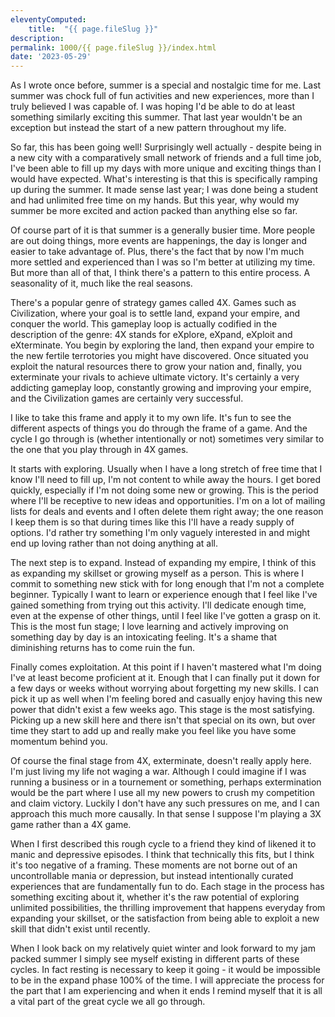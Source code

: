 ```yaml
---
eleventyComputed:
    title:  "{{ page.fileSlug }}"
description: 
permalink: 1000/{{ page.fileSlug }}/index.html
date: '2023-05-29'
---
```


As I wrote once before, summer is a special and nostalgic time for me. Last summer was chock full of fun activities and new experiences, more than I truly believed I was capable of. I was hoping I'd be able to do at least something similarly exciting this summer. That last year wouldn't be an exception but instead the start of a new pattern throughout my life.

So far, this has been going well! Surprisingly well actually - despite being in a new city with a comparatively small network of friends and a full time job, I've been able to fill up my days with more unique and exciting things than I would have expected. What's interesting is that this is specifically ramping up during the summer. It made sense last year; I was done being a student and had unlimited free time on my hands. But this year, why would my summer be more excited and action packed than anything else so far.

Of course part of it is that summer is a generally busier time. More people are out doing things, more events are happenings, the day is longer and easier to take advantage of. Plus, there's the fact that by now I'm much more settled and experienced than I was so I'm better at utilizing my time. But more than all of that, I think there's a pattern to this entire process. A seasonality of it, much like the real seasons.

There's a popular genre of strategy games called 4X. Games such as Civilization, where your goal is to settle land, expand your empire, and conquer the world. This gameplay loop is actually codified in the description of the genre: 4X stands for eXplore, eXpand, eXploit and eXterminate. You begin by exploring the land, then expand your empire to the new fertile terrotories you might have discovered. Once situated you exploit the natural resources there to grow your nation and, finally, you exterminate your rivals to achieve ultimate victory. It's certainly a very addicting gameplay loop, constantly growing and improving your empire, and the Civilization games are certainly very successful.

I like to take this frame and apply it to my own life. It's fun to see the different aspects of things you do through the frame of a game. And the cycle I go through is (whether intentionally or not) sometimes very similar to the one that you play through in 4X games.

It starts with exploring. Usually when I have a long stretch of free time that I know I'll need to fill up, I'm not content to while away the hours. I get bored quickly, especially if I'm not doing some new or growing. This is the period where I'll be receptive to new ideas and opportunities. I'm on a lot of mailing lists for deals and events and I often delete them right away; the one reason I keep them is so that during times like this I'll have a ready supply of options. I'd rather try something I'm only vaguely interested in and might end up loving rather than not doing anything at all.

The next step is to expand. Instead of expanding my empire, I think of this as expanding my skillset or growing myself as a person. This is where I commit to something new stick with for long enough that I'm not a complete beginner. Typically I want to learn or experience enough that I feel like I've gained something from trying out this activity. I'll dedicate enough time, even at the expense of other things, until I feel like I've gotten a grasp on it. This is the most fun stage; I love learning and actively improving on something day by day is an intoxicating feeling. It's a shame that diminishing returns has to come ruin the fun.

Finally comes exploitation. At this point if I haven't mastered what I'm doing I've at least become proficient at it. Enough that I can finally put it down for a few days or weeks without worrying about forgetting my new skills. I can pick it up as well when I'm feeling bored and casually enjoy having this new power that didn't exist a few weeks ago. This stage is the most satisfying. Picking up a new skill here and there isn't that special on its own, but over time they start to add up and really make you feel like you have some momentum behind you.

Of course the final stage from 4X, exterminate, doesn't really apply here. I'm just living my life not waging a war. Although I could imagine if I was running a business or in a tournement or something, perhaps extermination would be the part where I use all my new powers to crush my competition and claim victory. Luckily I don't have any such pressures on me, and I can approach this much more causally. In that sense I suppose I'm playing a 3X game rather than a 4X game.

When I first described this rough cycle to a friend they kind of likened it to manic and depressive episodes. I think that technically this fits, but I think it's too negative of a framing. These moments are not borne out of an uncontrollable mania or depression, but instead intentionally curated experiences that are fundamentally fun to do. Each stage in the process has something exciting about it, whether it's the raw potential of exploring unlimited possibilities, the thrilling improvement that happens everyday from expanding your skillset, or the satisfaction from being able to exploit a new skill that didn't exist until recently.

When I look back on my relatively quiet winter and look forward to my jam packed summer I simply see myself existing in different parts of these cycles. In fact resting is necessary to keep it going - it would be impossible to be in the expand phase 100% of the time. I will appreciate the process for the part that I am experiencing and when it ends I remind myself that it is all a vital part of the great cycle we all go through.